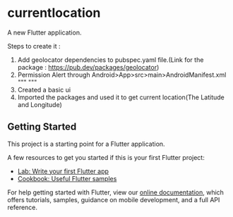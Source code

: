 # currentlocation

A new Flutter application.

Steps to create it :
1) Add geolocator dependencies to pubspec.yaml file.(Link for the package : https://pub.dev/packages/geolocator)
2) Permission Alert through Android>App>src>main>AndroidManifest.xml
  """<uses-permission android:name="android.permission.ACCESS_FINE_LOCATION" />
    <uses-permission android:name="android.permission.ACCESS_COARSE_LOCATION" />""" 
 3) Created a basic ui
 4) Imported the packages and used it to get current location(The Latitude and Longitude)




## Getting Started

This project is a starting point for a Flutter application.

A few resources to get you started if this is your first Flutter project:

- [Lab: Write your first Flutter app](https://flutter.dev/docs/get-started/codelab)
- [Cookbook: Useful Flutter samples](https://flutter.dev/docs/cookbook)

For help getting started with Flutter, view our
[online documentation](https://flutter.dev/docs), which offers tutorials,
samples, guidance on mobile development, and a full API reference.
